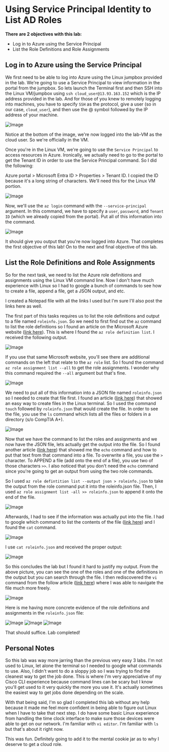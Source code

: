 # Using Service Principal Identity to List AD Roles

**There are 2 objectives with this lab:**
* Log in to Azure using the Service Principal
* List the Role Definitions and Role Assignments



## Log in to Azure using the Service Principal

We first need to be able to log into Azure using the Linux jumpbox provided in the lab. We're going to use a Service Principal to view information in the portal from the jumpbox. So lets launch the Terminal first and then SSH into the Linux VM/jumpbox using
`ssh cloud_user@13.93.163.152` which is the IP address provided in the lab. And for those of you knew to remotely logging into machines, you have to specify `SSH` as the protocol, give a user (so in our case, `cloud_user`), and then use the @ symbol followed by 
the IP address of your machine. 

![Image](ServicePrincipal1.png)

Notice at the bottom of the image, we're now logged into the lab-VM as the cloud user. So we're officially in the VM. 

Once you're in the Linux VM, we're going to use the `Service Principal` to access resources in Azure. Ironically, we actually need to go to the portal to get the Tenant ID in order to use the Service Principal command. So I did the following:

Azure portal > Microsoft Entra ID > Properties > Tenant ID. I copied the ID because it's a long string of characters. We'll need this for the Linux VM portion. 

![Image](ServicePrincipal2.png)

Now, we'll use the `az login` command with the `--service-principal` argument. In this command, we have to specify a `user`, `password`, and `Tenant ID` (which we already copied from the portal). Put all of this information into the command. 

![Image](ServicePrincipal3.png)

It should give you output that you're now logged into Azure. That completes the first objective of this lab! On to the next and final objective of this lab. 


## List the Role Definitions and Role Assignments

So for the next task, we need to list the Azure role definitions and assignments using the Linux VM command line. Now I don't have much experience with Linux so I had to google a bunch of commands to see how to create a file, append a file, get a  JSON output, and etc.

I created a Notepad file with all the links I used but I'm sure I'll also post the links here as well. 

The first part of this tasks requires us to list the role definitions and output to a file named `roleinfo.json`. So we need to first find out the `az` command to list the role definitions so I found an article on the Microsoft Azure website ([link here](https://learn.microsoft.com/en-US/cli/azure/role/definition?view=azure-cli-latest#az-role-definition-list)). This is where I found the `az role definition list`. I received the following output. 

![Image](ServicePrincipal5.png)

If you use that same Microsoft website, you'll see there are additional commands on the left that relate to the `az role` list. So I found the command `az role assignment list --all` to get the role assignments. I wonder why this command required the `--all` argument
but that's fine. 

![Image](ServicePrincipal6.png)

We need to put all of this information into a JSON file named `roleinfo.json` so I needed to create that file first. I found an article ([link here](https://phoenixnap.com/kb/how-to-create-a-file-in-linux)) that showed an easy way to create files in the Linux terminal. So I used the command `touch` followed by `roleinfo.json` that would create the file. In order to see the file, you use the `ls` command which lists all the files or folders in a directory (s/o CompTIA A+). 

![Image](ServicePrincipal4.png)

Now that we have the command to list the roles and assignments and we now have the JSON file, lets actually get the output into the file. So I found another article ([link here]((https://askubuntu.com/questions/582536/how-can-i-input-to-a-file-directly-from-the-terminal))) that showed me the `echo` command and how to put that text from that command into a file. To overwrite a file, you use the `>` character. To APPEND a file (add onto the end of a file), you use two of those characters `>>`. I also noticed that you don't need the `echo` command since you're going to get an output from using the two role commands. 

So I used `az role defintition list --output json > roleinfo.json` to take the output from the role command put it into the roleinfo.json file. Then, I used `az role assignment list -all >> roleinfo.json` to append it onto the end of the file. 

![Image](ServicePrincipal7.png)

Afterwards, I had to see if the information was actually put into the file. I had to google which command to list the contents of the file ([link here](https://www.liquidweb.com/kb/how-to-display-contents-of-a-file-linux/#:~:text=The%20simplest%20way%20to%20view,the%20%2Fproc%2Fversion%20file.)) and I found the `cat` command. 

![Image](ServicePrincipal8.png)

I use `cat roleinfo.json` and received the proper output:

![Image](ServicePrincipal9.png)

So this concludes the lab but I found it hard to justify my output. From the above picture, you can see the one of the roles and one of the definitions in the output but you can search through the file. I then rediscovered the `vi` command from the follow article ([link here](https://www.geeksforgeeks.org/vi-editor-unix/)) where I was able to navigate the file much more freely. 

![Image](ServicePrincipal13.png)

Here is me having more concrete evidence of the role definitions and assignments in the `roleinfo.json` file:

![Image](ServicePrincipal10.png)
![Image](ServicePrincipal11.png)
![Image](ServicePrincipal12.png)

That should suffice. Lab completed!



## Personal Notes

So this lab was way more jarring than the previous very easy 3 labs. I'm not used to Linux, let alone the terminal so I needed to google what commands to use. Also, I didn't want to do a sloppy job so I was trying to find the cleanest way to get the job done. This is where I'm very appreciative of my Cisco CLI experience because command lines can be scary but I know you'll get used to it very quickly the more you use it. It's actually sometimes the easiest way to get jobs done depending on the scale. 

With that being said, I'm so glad I completed this lab without any help because it made me feel more confident in being able to figure out Linux when I have to take that next step. I do have some basic Linux experience from handling the time clock interface to make sure those devices were able to get on our network. I'm familiar with `vi editor`. I'm familiar with `ls` but that's about it right now. 

This was fun. Definitely going to add it to the mental cookie jar as to why I deserve to get a cloud role. 
